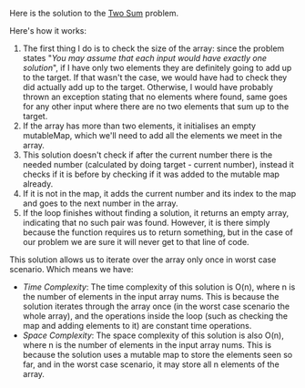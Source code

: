 Here is the solution to the [Two Sum](https://leetcode.com/problems/two-sum/description/) problem.

Here's how it works:

1. The first thing I do is to check the size of the array: since the problem states "*You may assume that each input
   would have exactly one solution*", if I have only two elements they are definitely going to add up to the target. If
   that wasn't the case, we would have had to check they did actually add up to the target. Otherwise, I would have
   probably thrown an exception stating that no elements where found, same goes for any other input where there are no
   two elements that sum up to the target.
2. If the array has more than two elements, it initialises an empty mutableMap, which we'll need to add all the elements
   we meet in the array.
3. This solution doesn't check if after the current number there is the needed number (calculated by doing target -
   current number), instead it checks if it is before by checking if it was added to the mutable map already.
4. If it is not in the map, it adds the current number and its index to the map and goes to the next number in the
   array.
5. If the loop finishes without finding a solution, it returns an empty array, indicating that no such pair was found.
   However, it is there simply because the function requires us to return something, but in the case of our problem we
   are sure it will never get to that line of code.

This solution allows us to iterate over the array only once in worst case scenario. Which means we have:

- *Time Complexity*: The time complexity of this solution is O(n), where n is the number of elements in the input array
  nums. This is because the solution iterates through the array once (in the worst case scenario the whole array), and
  the operations inside the loop (such as checking the map and adding elements to it) are constant time operations.
- *Space Complexity*: The space complexity of this solution is also O(n), where n is the number of elements in the input
  array nums. This is because the solution uses a mutable map to store the elements seen so far, and in the worst case
  scenario, it may store all n elements of the array.